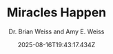 ---
title: "Miracles Happen"
date: "2025-08-16T19:43:17.434Z"
author: "Dr. Brian Weiss and Amy E. Weiss"
read_year: "NO"
recommendation: '3'
url: /bookshelf/miracles-happen
---